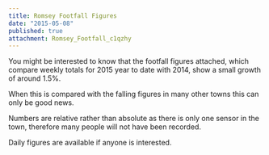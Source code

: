 ```yaml
---
title: Romsey Footfall Figures
date: "2015-05-08"
published: true
attachment: Romsey_Footfall_c1qzhy
---
```


You might be interested to know that the footfall figures attached, which compare weekly totals for 2015 year to date with 2014, show a small growth of around 1.5%.

When this is compared with the falling figures in many other towns this can only be good news.

Numbers are relative rather than absolute as there is only one sensor in the town, therefore many people will not have been recorded.

Daily figures are available if anyone is interested.
